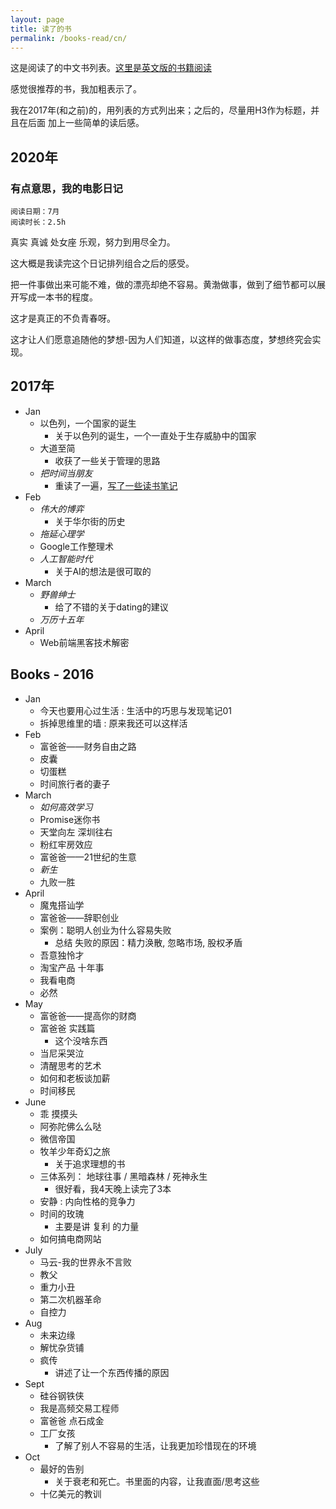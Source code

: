 ```yaml
---
layout: page
title: 读了的书
permalink: /books-read/cn/
---
```


这是阅读了的中文书列表。[这里是英文版的书籍阅读](/books-read/)

感觉很推荐的书，我加粗表示了。

我在2017年(和之前)的，用列表的方式列出来；之后的，尽量用H3作为标题，并且在后面
加上一些简单的读后感。

## 2020年

### 有点意思，我的电影日记

```
阅读日期：7月
阅读时长：2.5h
```

真实 真诚 处女座 乐观，努力到用尽全力。

这大概是我读完这个日记排列组合之后的感受。

把一件事做出来可能不难，做的漂亮却绝不容易。黄渤做事，做到了细节都可以展开写成一本书的程度。

这才是真正的不负青春呀。

这才让人们愿意追随他的梦想-因为人们知道，以这样的做事态度，梦想终究会实现。

## 2017年

- Jan
  - 以色列，一个国家的诞生
    - 关于以色列的诞生，一个一直处于生存威胁中的国家
  - 大道至简
    - 收获了一些关于管理的思路
  - *把时间当朋友*
    - 重读了一遍，[写了一些读书笔记](https://mp.weixin.qq.com/s/370_acaHsNzcA-0o1AVK-Q)
- Feb
  - *伟大的博弈* 
    - 关于华尔街的历史
  - *拖延心理学*
  - Google工作整理术
  - *人工智能时代*
    - 关于AI的想法是很可取的
- March
  - *野兽绅士* 
    - 给了不错的关于dating的建议
  - *万历十五年*
- April
  - Web前端黑客技术解密

## Books - 2016

- Jan
  - 今天也要用心过生活 : 生活中的巧思与发现笔记01
  - 拆掉思维里的墙 : 原来我还可以这样活
- Feb
  - 富爸爸——财务自由之路
  - 皮囊
  - 切蛋糕
  - 时间旅行者的妻子
- March
  - *如何高效学习*
  - Promise迷你书
  - 天堂向左 深圳往右
  - 粉红牢房效应
  - 富爸爸——21世纪的生意
  - *新生*
  - 九败一胜
- April
  - 魔鬼搭讪学
  - 富爸爸——辞职创业
  - 案例：聪明人创业为什么容易失败
    - 总结 失败的原因：精力涣散, 忽略市场, 股权矛盾
  - 吾意独怜才
  - 淘宝产品 十年事
  - 我看电商
  - 必然
- May
  - 富爸爸——提高你的财商
  - 富爸爸 实践篇
    - 这个没啥东西
  - 当尼采哭泣
  - 清醒思考的艺术
  - 如何和老板谈加薪
  - 时间移民
- June
  - 乖 摸摸头
  - 阿弥陀佛么么哒
  - 微信帝国
  - 牧羊少年奇幻之旅
    - 关于追求理想的书
  - 三体系列： 地球往事 / 黑暗森林 / 死神永生
    - 很好看，我4天晚上读完了3本
  - 安静 : 内向性格的竞争力
  - 时间的玫瑰 
    - 主要是讲 复利 的力量
  - 如何搞电商网站
- July
  - 马云-我的世界永不言败
  - 教父
  - 重力小丑
  - 第二次机器革命
  - 自控力
- Aug
  - 未来边缘
  - 解忧杂货铺
  - 疯传
    - 讲述了让一个东西传播的原因
- Sept
  - 硅谷钢铁侠
  - 我是高频交易工程师
  - 富爸爸 点石成金
  - 工厂女孩
    - 了解了别人不容易的生活，让我更加珍惜现在的环境
- Oct
  - 最好的告别 
    - 关于衰老和死亡。书里面的内容，让我直面/思考这些
  - 十亿美元的教训
